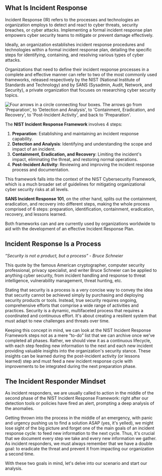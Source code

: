 ## What Is Incident Response

Incident Response (IR) refers to the processes and technologies an organization employs to detect and react to cyber threats, security breaches, or cyber attacks. Implementing a formal incident response plan empowers cyber security teams to mitigate or prevent damage effectively.

Ideally, an organization establishes incident response procedures and technologies within a formal incident response plan, detailing the specific steps for identifying, containing, and resolving various types of cyber attacks.

Organizations that need to define their incident response processes in a complete and effective manner can refer to two of the most commonly used frameworks, released respectively by the NIST (National Institute of Standards and Technology) and by SANS (Sysadmin, Audit, Network, and Security), a private organization that focuses on researching cyber security topics.

![Four arrows in a circle connecting four boxes. The arrows go from 'Preparation', to 'Detection and Analysis', to 'Containment, Eradication, and Recovery', to 'Post-Incident Activity', and back to 'Preparation'.](https://tryhackme-images.s3.amazonaws.com/user-uploads/66b36e2379a5d0220fc6b99e/room-content/66b36e2379a5d0220fc6b99e-1730828994819.png)

The **NIST Incident Response Framework** involves 4 steps:

1. **Preparation**: Establishing and maintaining an incident response capability.
2. **Detection and Analysis**: Identifying and understanding the scope and impact of an incident.
3. **Containment, Eradication, and Recovery**: Limiting the incident's impact, eliminating the threat, and restoring normal operations.
4. **Post-Incident Activity**: Reviewing and improving the incident response process and documentation.

This framework falls into the context of the NIST Cybersecurity Framework, which is a much broader set of guidelines for mitigating organizational cyber security risks at all levels.

**SANS Incident Response 101**, on the other hand, splits out the containment, eradication, and recovery into different steps, making the whole process comprised of 6 steps: preparation, identification, containment, eradication, recovery, and lessons learned.

Both frameworks can and are currently used by organizations worldwide to aid with the development of an effective Incident Response Plan.

## Incident Response Is a Process

_“Security is not a product, but a process” - Bruce Schneier_

This quote by the famous American cryptographer, computer security professional, privacy specialist, and writer Bruce Schneier can be applied to anything cyber security, from incident handling and response to threat intelligence, vulnerability management, threat hunting, etc.

Stating that security is a process is a very concise way to convey the idea that security cannot be achieved simply by purchasing and deploying security products or tools. Instead, true security requires ongoing, comprehensive efforts that comprise a wide range of activities and practices. Security is a dynamic, multifaceted process that requires a coordinated and continuous effort. It's about creating a resilient system that must adapt to new challenges and threats over time.

Keeping this concept in mind, we can look at the NIST Incident Response Framework steps not as a mere “to-do” list that we can archive once we've completed all phases. Rather, we should view it as a continuous lifecycle, with each step feeding new information to the next and each new incident providing valuable insights into the organization's security stance. These insights can be learned during the post-incident activity (or lessons learned) step and must feed a new incident response cycle with improvements to be integrated during the next preparation phase.

## The Incident Responder Mindset

As incident responders, we are usually called to action in the middle of the second phase of the NIST Incident Response Framework: right after our detection tools or policies have fired an alert, prompting a deep analysis of the anomalies.

Getting thrown into the process in the middle of an emergency, with panic and urgency pushing us to find a solution ASAP (yes, it's yelled), we might lose sight of the big picture and forget one of the main goals of an incident response cycle: to feed new information to the next cycle. Thus, it's crucial that we document every step we take and every new information we gather. As incident responders, we must always remember that we have a double goal: to eradicate the threat and prevent it from impacting our organization a second time.

With these two goals in mind, let's delve into our scenario and start our analysis.